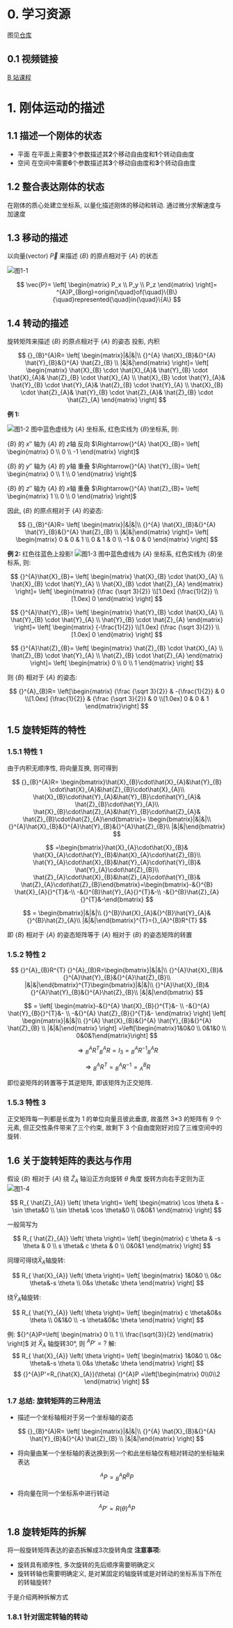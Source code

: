 # 0. 学习资源

图见[仓库](https://github.com/RS-HIT/RS-HIT.github.io.git "RS的学习笔记")

## 0.1 视频链接

[B 站课程](https://www.bilibili.com/video/BV1oa4y1v7TY/?spm_id_from=333.337.search-card.all.click&vd_source=7aa431eece1d1c0d38afe62a0e6d152f)

# 1. 刚体运动的描述

## 1.1 描述一个刚体的状态

- 平面
  在平面上需要**3**个参数描述其**2**个移动自由度和**1**个转动自由度
- 空间
  在空间中需要**6**个参数描述其**3**个移动自由度和**3**个转动自由度

## 1.2 整合表达刚体的状态

在刚体的质心处建立坐标系, 以量化描述刚体的移动和转动. 通过微分求解速度与加速度

## 1.3 移动的描述

以向量(vector) $\vec{P}$ 来描述 $\{B\}$ 的原点相对于 $\{A\}$ 的状态

![图1-1](0907_001.png "图1-1")

$$
\vec{P}=
\left[
    \begin{matrix}
    P_x \\
    P_y \\
    P_z
\end{matrix}
\right]=
^{A}P_{Borg}=origin{\quad}of{\quad}\{B\}{\quad}represented{\quad}in{\quad}\{A\}
$$

## 1.4 转动的描述

旋转矩阵来描述 $\{B\}$ 的原点相对于 $\{A\}$ 的姿态
投影, 内积

$$
{}_{B}^{A}R= \left[ \begin{matrix}|&|&|\\ {}^{A} \hat{X}_{B}&{}^{A} \hat{Y}_{B}&{}^{A} \hat{Z}_{B} \\ |&|&|\end{matrix} \right]=
\left[ \begin{matrix} \hat{X}_{B} \cdot \hat{X}_{A}& \hat{Y}_{B} \cdot \hat{X}_{A}& \hat{Z}_{B} \cdot \hat{X}_{A} \\ \hat{X}_{B} \cdot \hat{Y}_{A}& \hat{Y}_{B} \cdot \hat{Y}_{A}& \hat{Z}_{B} \cdot \hat{Y}_{A} \\ \hat{X}_{B} \cdot \hat{Z}_{A}& \hat{Y}_{B} \cdot \hat{Z}_{A}& \hat{Z}_{B} \cdot \hat{Z}_{A} \end{matrix} \right]
$$

**例 1:**

![图1-2](0907_002.png "图1-2")
图中蓝色虚线为 $\{A\}$ 坐标系, 红色实线为 $\{B\}$坐标系, 则:

$\{B\}$ 的 $x''$ 轴为 $\{A\}$ 的 $z$轴 反向 $\Rightarrow{}^{A} \hat{X}_{B}= \left[ \begin{matrix} 0 \\ 0 \\ -1 \end{matrix} \right]$

$\{B\}$ 的 $y''$ 轴为 $\{A\}$ 的 $y$轴 重叠 $\Rightarrow{}^{A} \hat{Y}_{B}= \left[ \begin{matrix} 0 \\ 1 \\ 0 \end{matrix} \right]$

$\{B\}$ 的 $z''$ 轴为 $\{A\}$ 的 $x$轴 重叠 $\Rightarrow{}^{A} \hat{Z}_{B}= \left[ \begin{matrix} 1 \\ 0 \\ 0 \end{matrix} \right]$

因此, $\{B\}$ 的原点相对于 $\{A\}$ 的姿态:

$$
{}_{B}^{A}R= \left[ \begin{matrix}|&|&|\\ {}^{A} \hat{X}_{B}&{}^{A} \hat{Y}_{B}&{}^{A} \hat{Z}_{B} \\ |&|&|\end{matrix} \right]=
\left[
    \begin{matrix}
    0 & 0 & 1 \\
    0 & 1 & 0 \\
    -1 & 0 & 0
\end{matrix}
\right]
$$

**例 2:**
红色往蓝色上投影!
![图1-3](0907_003.png "图1-3")
图中蓝色虚线为 $\{A\}$ 坐标系, 红色实线为 $\{B\}$坐标系, 则:

$$
{}^{A}\hat{X}_{B}= \left[ \begin{matrix} \hat{X}_{B} \cdot \hat{X}_{A} \\ \hat{X}_{B} \cdot \hat{Y}_{A} \\ \hat{X}_{B} \cdot \hat{Z}_{A} \end{matrix} \right]= \left[ \begin{matrix} {\frac {\sqrt 3}{2}} \\[1.0ex] {\frac{1}{2}} \\[1.0ex] 0 \end{matrix} \right]
$$

$$
{}^{A}\hat{Y}_{B}= \left[ \begin{matrix} \hat{Y}_{B} \cdot \hat{X}_{A} \\ \hat{Y}_{B} \cdot \hat{Y}_{A} \\ \hat{Y}_{B} \cdot \hat{Z}_{A} \end{matrix} \right]= \left[ \begin{matrix} {-\frac{1}{2}} \\[1.0ex] {\frac {\sqrt 3}{2}} \\[1.0ex] 0 \end{matrix} \right]
$$

$$
{}^{A}\hat{Z}_{B}= \left[ \begin{matrix} \hat{Z}_{B} \cdot \hat{X}_{A} \\ \hat{Z}_{B} \cdot \hat{Y}_{A} \\ \hat{Z}_{B} \cdot \hat{Z}_{A} \end{matrix} \right]= \left[ \begin{matrix} 0 \\ 0 \\ 1 \end{matrix} \right]
$$

则 $\{B\}$ 相对于 $\{A\}$ 的姿态:

$$
{}^{A}_{B}R=
\left[\begin{matrix}
{\frac {\sqrt 3}{2}} & -{\frac{1}{2}} & 0 \\[1.0ex]
{\frac{1}{2}} & {\frac {\sqrt 3}{2}} & 0 \\[1.0ex]
0 & 0 & 1
\end{matrix}\right]
$$

## 1.5 旋转矩阵的特性

### 1.5.1 特性 1

由于内积无顺序性, 将向量互换, 则可得到

$$
{}_{B}^{A}R= \begin{bmatrix}\hat{X}_{B}\cdot\hat{X}_{A}&\hat{Y}_{B} \cdot\hat{X}_{A}&\hat{Z}_{B}\cdot\hat{X}_{A}\\ \hat{X}_{B}\cdot\hat{Y}_{A}&\hat{Y}_{B}\cdot\hat{Y}_{A}& \hat{Z}_{B}\cdot\hat{Y}_{A}\\ \hat{X}_{B}\cdot\hat{Z}_{A}&\hat{Y}_{B}\cdot\hat{Z}_{A}& \hat{Z}_{B}\cdot\hat{Z}_{A}\end{bmatrix}= \begin{bmatrix}|&|&|\\ {}^{A}\hat{X}_{B}&{}^{A}\hat{Y}_{B}&{}^{A}\hat{Z}_{B}\\ |&|&|\end{bmatrix}
$$

$$
=\begin{bmatrix}\hat{X}_{A}\cdot\hat{X}_{B}& \hat{X}_{A}\cdot\hat{Y}_{B}&\hat{X}_{A}\cdot\hat{Z}_{B}\\ \hat{Y}_{A}\cdot\hat{X}_{B}&\hat{Y}_{A}\cdot\hat{Y}_{B}& \hat{Y}_{A}\cdot\hat{Z}_{B}\\ \hat{Z}_{A}\cdot\hat{X}_{B}&\hat{Z}_{A}\cdot\hat{Y}_{B}& \hat{Z}_{A}\cdot\hat{Z}_{B}\end{bmatrix}=\begin{bmatrix}-&{}^{B} \hat{X}_{A}{}^{T}&-\\ -&{}^{B}\hat{Y}_{A}{}^{T}&-\\ -&{}^{B}\hat{Z}_{A}{}^{T}&-\end{bmatrix}
$$

$$
= \begin{bmatrix}|&|&|\\ {}^{B}\hat{X}_{A}&{}^{B}\hat{Y}_{A}&{}^{B}\hat{Z}_{A}\\ |&|&|\end{bmatrix}^{T}={}_{A}^{B}R^{T}
$$

即 $\{B\}$ 相对于 $\{A\}$ 的姿态矩阵等于 $\{A\}$ 相对于 $\{B\}$ 的姿态矩阵的转置

### 1.5.2 特性 2

$$
{}^{A}_{B}R^{T} {}^{A}_{B}R=\begin{bmatrix}|&|&|\\ {}^{A}\hat{X}_{B}&{}^{A}\hat{Y}_{B}&{}^{A}\hat{Z}_{B}\\ |&|&|\end{bmatrix}^{T}\begin{bmatrix}|&|&|\\ {}^{A}\hat{X}_{B}&{}^{A}\hat{Y}_{B}&{}^{A}\hat{Z}_{B}\\ |&|&|\end{bmatrix}
$$

$$
= \left[ \begin{matrix}-&{}^{A} \hat{X}_{B}{}^{T}&- \\ -&{}^{A} \hat{Y}_{B}{}^{T}&- \\ -&{}^{A} \hat{Z}_{B}{}^{T}&- \end{matrix} \right] \left[ \begin{matrix}|&|&|\\ {}^{A} \hat{X}_{B}&{}^{A} \hat{Y}_{B}&{}^{A} \hat{Z}_{B} \\ |&|&|\end{matrix} \right]
=\left[\begin{matrix}1&0&0 \\ 0&1&0 \\ 0&0&1\end{matrix}\right]
$$

$$
\Rightarrow {}^{A}_{B}R^{T} {}^{A}_{B}R=I_3={}^{A}_{B}R^{-1} {}^{A}_{B}R
$$

$$
\Rightarrow {}^{A}_{B}R^{T}={}^{A}_{B}R^{-1}={}^{B}_{A}R
$$

即位姿矩阵的转置等于其逆矩阵, 即该矩阵为正交矩阵.

### 1.5.3 特性 3

正交矩阵每一列都是长度为 1 的单位向量且彼此垂直, 故虽然 3\*3 的矩阵有 9 个元素, 但正交性条件带来了三个约束, 故剩下 3 个自由度刚好对应了三维空间中的旋转.

## 1.6 关于旋转矩阵的表达与作用

假设 $\{B\}$ 相对于 $\{A\}$ 绕 $\hat{Z}_{A}$ 轴沿正方向旋转 $\theta$ 角度
旋转方向右手定则为正
![图1-4](0907_004.png "图1-4")

$$
R_{ \hat{Z}_{A}} \left( \theta \right)= \left[ \begin{matrix} \cos \theta & -\sin \theta&0 \\ \sin \theta& \cos \theta&0 \\ 0&0&1 \end{matrix} \right]
$$

一般简写为

$$
R_{ \hat{Z}_{A}} \left( \theta \right)= \left[ \begin{matrix} c \theta & -s \theta & 0 \\ s \theta& c \theta & 0 \\ 0&0&1 \end{matrix} \right]
$$

同理可得绕$\hat{X}_{A}$轴旋转:

$$
R_{ \hat{X}_{A}} \left( \theta \right)=
\left[ \begin{matrix} 1&0&0 \\ 0&c \theta&-s \theta \\ 0&s \theta&c \theta \end{matrix} \right]
$$

绕$\hat{Y}_{A}$轴旋转:

$$
R_{ \hat{Y}_{A}} \left( \theta \right)=
\left[ \begin{matrix} c \theta&0&s \theta \\ 0&1&0 \\ -s \theta&0&c \theta \end{matrix} \right]
$$

例:
${}^{A}P=\left[ \begin{matrix} 0 \\ 1 \\ \frac{\sqrt{3}}{2} \end{matrix} \right]$ 对 $\hat{X}_{A}$ 轴旋转30°, 则 ${}^{A}P'=?$
解:
$$
R_{ \hat{X}_{A}} \left( \theta \right)=
\left[ \begin{matrix} 1&0&0 \\ 0&c \theta&-s \theta \\ 0&s \theta&c \theta \end{matrix} \right]
$$
$$
{}^{A}P'=R_{\hat{X}_{A}}(\theta) {}^{A}P
=\left[\begin{matrix} 0\\0\\2 \end{matrix} \right]
$$

### 1.7 总结: 旋转矩阵的三种用法

- 描述一个坐标轴相对于另一个坐标轴的姿态

$$
{}_{B}^{A}R= \left[ \begin{matrix}|&|&|\\ {}^{A} \hat{X}_{B}&{}^{A} \hat{Y}_{B}&{}^{A} \hat{Z}_{B} \\ |&|&|\end{matrix} \right]
$$

- 将向量由某一个坐标轴的表达换到另一个和此坐标轴仅有相对转动的坐标轴来表达

$$
{}^{A}P={}^{A}_{B}R{}^{B}P
$$

- 将向量在同一个坐标系中进行转动

$$
{}^{A}P'=R(\theta)^{A}P
$$

## 1.8 旋转矩阵的拆解

将一般旋转矩阵表达的姿态拆解成3次旋转角度
**注意事项:**

- 旋转具有顺序性, 多次旋转的先后顺序需要明确定义
- 旋转转轴也需要明确定义, 是对某固定的轴旋转或是对转动的坐标系当下所在的转轴旋转?

于是介绍两种拆解方式

### 1.8.1 针对固定转轴的转动

